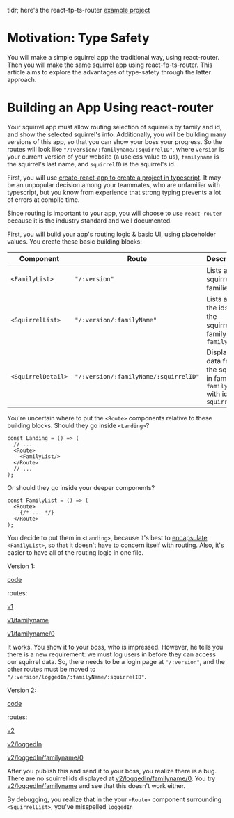tldr; here's the react-fp-ts-router [example project]("https://github.com/anthonyjoeseph/react-fp-ts-router/tree/master/example")

# Motivation: Type Safety

You will make a simple squirrel app the traditional way, using react-router. Then you will make the same squirrel app using react-fp-ts-router. This article aims to explore the advantages of type-safety through the latter approach.

# Building an App Using react-router

Your squirrel app must allow routing selection of squirrels by family and id, and show the selected squirrel's info. Additionally, you will be building many versions of this app, so that you can show your boss your progress. So the routes will look like `"/:version/:familyname/:squirrelID"`, where `version` is your current version of your website (a useless value to us), `familyname` is the squirrel's last name, and `squirrelID` is the squirrel's id.

First, you will use [create-react-app to create a project in typescript](https://create-react-app.dev/docs/adding-typescript/). It may be an unpopular decision among your teammates, who are unfamiliar with typescript, but you know from experience that strong typing prevents a lot of errors at compile time.

Since routing is important to your app, you will choose to use `react-router` because it is the industry standard and well documented.

First, you will build your app's routing logic & basic UI, using placeholder values. You create these basic building blocks:

| Component | Route | Description |
|-----------|-------|-------------|
| `<FamilyList>` | `"/:version"` | Lists all squirrel families |
| `<SquirrelList>` | `"/:version/:familyName"` | Lists all of the ids of the squirrels in family `familyName` |
| `<SquirrelDetail>` | `"/:version/:familyName/:squirrelID"` | Displays data from the squirrel in family `familyName` with id `squirrelID` |

You're uncertain where to put the `<Route>` components relative to these building blocks. Should they go inside `<Landing>`?

```tsx
const Landing = () => (
  // ...
  <Route>
    <FamilyList/>
  </Route>
  // ...
);
```

Or should they go inside your deeper components?

```tsx
const FamilyList = () => (
  <Route>
    {/* ... */}
  </Route>
);
```

You decide to put them in `<Landing>`, because it's best to [encapsulate](https://stackoverflow.com/questions/18300953/why-encapsulation-is-an-important-feature-of-oop-languages) `<FamilyList>`, so that it doesn't have to concern itself with routing. Also, it's easier to have all of the routing logic in one file.

Version 1:

[code](https://github.com/anthonyjoeseph/rftf-examples/tree/master/src/reactRouter/v1)

routes:

[v1](http://rftr-example-site.s3-website-us-east-1.amazonaws.com/v1)

[v1/familyname](http://rftr-example-site.s3-website-us-east-1.amazonaws.com/v1/familyname)

[v1/familyname/0](http://rftr-example-site.s3-website-us-east-1.amazonaws.com/v1/familyname/0)

It works. You show it to your boss, who is impressed. However, he tells you there is a new requirement: we must log users in before they can access our squirrel data. So, there needs to be a login page at `"/:version"`, and the other routes must be moved to `"/:version/loggedIn/:familyName/:squirrelID"`.

Version 2:

[code](https://github.com/anthonyjoeseph/rftf-examples/blob/master/src/reactRouter/v2/Landing.tsx)

routes:

[v2](http://rftr-example-site.s3-website-us-east-1.amazonaws.com/v2)

[v2/loggedIn](http://rftr-example-site.s3-website-us-east-1.amazonaws.com/v2/loggedIn/familyname/0)

[v2/loggedIn/familyname/0](http://rftr-example-site.s3-website-us-east-1.amazonaws.com/v2/loggedIn/familyname/0)

After you publish this and send it to your boss, you realize there is a bug. There are no squirrel ids displayed at [v2/loggedIn/familyname/0](http://rftr-example-site.s3-website-us-east-1.amazonaws.com/v2/loggedIn/familyname/0). You try [v2/loggedIn/familyname](http://rftr-example-site.s3-website-us-east-1.amazonaws.com/v2/loggedIn/familyname) and see that this doesn't work either.

By debugging, you realize that in the your `<Route>` component surrounding `<SquirrelList>`, you've misspelled `loggedIn`
